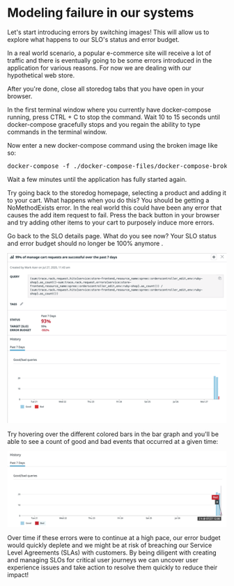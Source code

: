 # Modeling failure in our systems

Let's start introducing errors by switching images! This will allow us to explore what happens to our SLO's status and error budget. 
 
In a real world scenario, a popular e-commerce site will receive a lot of traffic and there is eventually going to be some errors introduced in the application for various reasons. For now we are dealing with our hypothetical web store. 

After you're done, close all storedog tabs that you have open in your browser.
 
In the first terminal window where you currently have docker-compose running, press CTRL + C to stop the command. Wait 10 to 15 seconds until docker-compose gracefully stops and you regain the ability to type commands in the terminal window.

Now enter a new docker-compose command using the broken image like so:

<pre data-target="clipboard">
docker-compose -f ./docker-compose-files/docker-compose-broken-instrumented.yml up
</pre>

Wait a few minutes until the application has fully started again.
 
Try going back to the storedog homepage, selecting a product and adding it to your cart. What happens when you do this? You should be getting a NoMethodExists error. In the real world this could have been any error that causes the add item request to fail. Press the back button in your browser and try adding other items to your cart to purposely induce more errors.
 
Go back to the SLO details page. What do you see now? Your SLO status and error budget should no longer be 100% anymore .

![SLO Detail Errors](../assets/details-error.png)
 
Try hovering over the different colored bars in the bar graph and you'll be able to see a count of good and bad events that occurred at a given time: 

![Bar Graph Errors](../assets/graph-errors.png)

Over time if these errors were to continue at a high pace, our error budget would quickly deplete and we might be at risk of breaching our Service Level Agreements (SLAs) with customers. By being diligent with creating and managing SLOs for critical user journeys we can uncover user experience issues and take action to resolve them quickly to reduce their impact!
